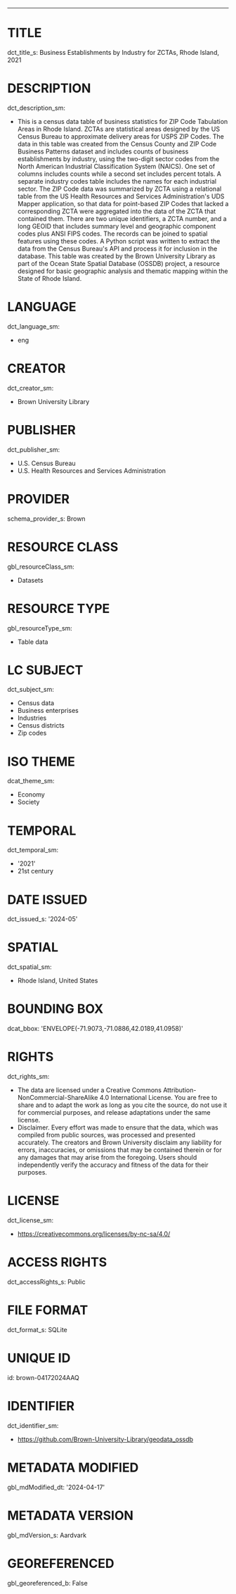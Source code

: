 ---
# TITLE
dct_title_s: Business Establishments by Industry for ZCTAs, Rhode Island, 2021

# DESCRIPTION
dct_description_sm:
- This is a census data table of business statistics for ZIP Code Tabulation Areas in Rhode Island. ZCTAs are statistical areas designed by the US Census Bureau to approximate delivery areas for USPS ZIP Codes. The data in this table was created from the Census County and ZIP Code Business Patterns dataset and includes counts of business establishments by industry, using the two-digit sector codes from the North American Industrial Classification System (NAICS). One set of columns includes counts while a second set includes percent totals. A separate industry codes table includes the names for each industrial sector. The ZIP Code data was summarized by ZCTA using a relational table from the US Health Resources and Services Administration's UDS Mapper application, so that data for point-based ZIP Codes that lacked a corresponding ZCTA were aggregated into the data of the ZCTA that contained them. There are two unique identifiers, a ZCTA number, and a long GEOID that includes summary level and geographic component codes plus ANSI FIPS codes. The records can be joined to spatial features using these codes. A Python script was written to extract the data from the Census Bureau's API and process it for inclusion in the database. This table was created by the Brown University Library as part of the Ocean State Spatial Database (OSSDB) project, a resource designed for basic geographic analysis and thematic mapping within the State of Rhode Island.

# LANGUAGE
dct_language_sm:
- eng

# CREATOR
dct_creator_sm:
- Brown University Library

# PUBLISHER
dct_publisher_sm:
- U.S. Census Bureau
- U.S. Health Resources and Services Administration

# PROVIDER
schema_provider_s: Brown

# RESOURCE CLASS
gbl_resourceClass_sm: 
- Datasets

# RESOURCE TYPE
gbl_resourceType_sm:
- Table data

# LC SUBJECT
dct_subject_sm:
- Census data
- Business enterprises
- Industries
- Census districts
- Zip codes

# ISO THEME
dcat_theme_sm:
- Economy
- Society

# TEMPORAL
dct_temporal_sm:
- '2021'
- 21st century

# DATE ISSUED
dct_issued_s: '2024-05'

# SPATIAL
dct_spatial_sm:
- Rhode Island, United States

# BOUNDING BOX
dcat_bbox: 'ENVELOPE(-71.9073,-71.0886,42.0189,41.0958)'

# RIGHTS
dct_rights_sm: 
- The data are licensed under a Creative Commons Attribution-NonCommercial-ShareAlike 4.0 International License. You are free to share and to adapt the work as long as you cite the source, do not use it for commercial purposes, and release adaptations under the same license.
- Disclaimer. Every effort was made to ensure that the data, which was compiled from public sources, was processed and presented accurately. The creators and Brown University disclaim any liability for errors, inaccuracies, or omissions that may be contained therein or for any damages that may arise from the foregoing. Users should independently verify the accuracy and fitness of the data for their purposes.

# LICENSE
dct_license_sm:
- https://creativecommons.org/licenses/by-nc-sa/4.0/

# ACCESS RIGHTS
dct_accessRights_s: Public

# FILE FORMAT
dct_format_s: SQLite

# UNIQUE ID
id: brown-04172024AAQ

# IDENTIFIER
dct_identifier_sm:
- https://github.com/Brown-University-Library/geodata_ossdb

# METADATA MODIFIED
gbl_mdModified_dt: '2024-04-17'

# METADATA VERSION
gbl_mdVersion_s: Aardvark

# GEOREFERENCED
gbl_georeferenced_b: False